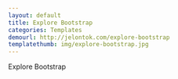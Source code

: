 ```yaml
---
layout: default
title: Explore Bootstrap
categories: Templates
demourl: http://jelontok.com/explore-bootstrap
templatethumb: img/explore-bootstrap.jpg
---
```


Explore Bootstrap
